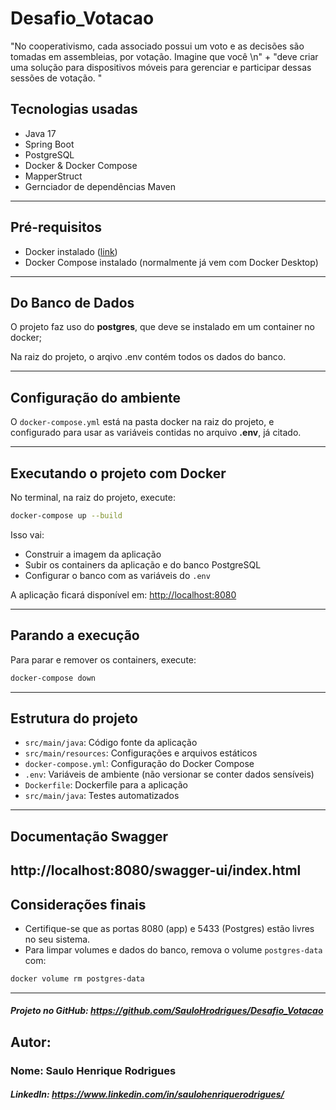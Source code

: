 # Desafio_Votacao

"No cooperativismo, cada associado possui um voto e as decisões são tomadas em assembleias, por votação. Imagine que você \n" +
"deve criar uma solução para dispositivos móveis para gerenciar e participar dessas sessões de votação. "

## Tecnologias usadas

- Java 17
- Spring Boot
- PostgreSQL
- Docker & Docker Compose
- MapperStruct
- Gernciador de dependências Maven
---

## Pré-requisitos

- Docker instalado ([link](https://docs.docker.com/get-docker/))
- Docker Compose instalado (normalmente já vem com Docker Desktop)

---

## Do Banco de Dados

O projeto faz uso do **postgres**, que deve se instalado em um
container no docker;

Na raiz do projeto, o arqivo .env contém todos os dados do banco.

---

## Configuração do ambiente


O `docker-compose.yml` está na pasta docker na raiz do projeto, e 
configurado para usar as variáveis contidas no arquivo **.env**, já citado.

---
## Executando o projeto com Docker

No terminal, na raiz do projeto, execute:

```bash
docker-compose up --build
```

Isso vai:

- Construir a imagem da aplicação
- Subir os containers da aplicação e do banco PostgreSQL
- Configurar o banco com as variáveis do `.env`

A aplicação ficará disponível em: [http://localhost:8080](http://localhost:8080)

---

## Parando a execução

Para parar e remover os containers, execute:

```bash
docker-compose down
```

---

## Estrutura do projeto

- `src/main/java`: Código fonte da aplicação
- `src/main/resources`: Configurações e arquivos estáticos
- `docker-compose.yml`: Configuração do Docker Compose
- `.env`: Variáveis de ambiente (não versionar se conter dados sensíveis)
- `Dockerfile`: Dockerfile para a aplicação
- `src/main/java`: Testes automatizados
---

## Documentação Swagger

http://localhost:8080/swagger-ui/index.html
---

## Considerações finais

- Certifique-se que as portas 8080 (app) e 5433 (Postgres) estão livres no seu sistema.
- Para limpar volumes e dados do banco, remova o volume `postgres-data` com:

```bash
docker volume rm postgres-data
```

---
##### Projeto no GitHub:  https://github.com/SauloHrodrigues/Desafio_Votacao

## Autor:

### Nome: Saulo Henrique Rodrigues

##### LinkedIn: https://www.linkedin.com/in/saulohenriquerodrigues/
